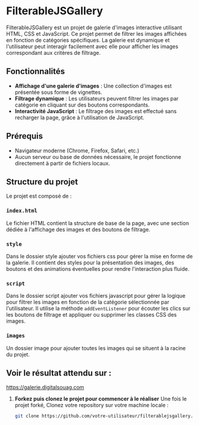 # FilterableJSGallery

FilterableJSGallery est un projet de galerie d'images interactive utilisant HTML, CSS et JavaScript. Ce projet permet de filtrer les images affichées en fonction de catégories spécifiques. La galerie est dynamique et l'utilisateur peut interagir facilement avec elle pour afficher les images correspondant aux critères de filtrage.

## Fonctionnalités

- **Affichage d'une galerie d'images** : Une collection d'images est présentée sous forme de vignettes.
- **Filtrage dynamique** : Les utilisateurs peuvent filtrer les images par catégorie en cliquant sur des boutons correspondants.
- **Interactivité JavaScript** : Le filtrage des images est effectué sans recharger la page, grâce à l'utilisation de JavaScript.

## Prérequis

- Navigateur moderne (Chrome, Firefox, Safari, etc.)
- Aucun serveur ou base de données nécessaire, le projet fonctionne directement à partir de fichiers locaux.

## Structure du projet

Le projet est composé de :
### `index.html`

Le fichier HTML contient la structure de base de la page, avec une section dédiée à l'affichage des images et des boutons de filtrage.

### `style`

Dans le dossier style ajouter vos fichiers css pour gérer la mise en forme de la galerie. Il contient des styles pour la présentation des images, des boutons et des animations éventuelles pour rendre l'interaction plus fluide.

### `script`

Dans le dossier script ajouter vos fichiers javascript pour gérer la logique pour filtrer les images en fonction de la catégorie sélectionnée par l'utilisateur. Il utilise la méthode `addEventListener` pour écouter les clics sur les boutons de filtrage et appliquer ou supprimer les classes CSS des images.

### `images`
Un dossier image pour ajouter toutes les images qui se situent à la racine du projet.

## Voir le résultat attendu sur : 
https://galerie.digitalsouag.com

1. **Forkez puis clonez le projet pour commencer à le réaliser**
   Une fois le projet forké, Clonez votre repository sur votre machine locale :

   ```bash
   git clone https://github.com/votre-utilisateur/filterablejsgallery.git
   ```

